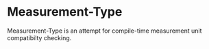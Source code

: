 Measurement-Type
================

Measurement-Type is an attempt for compile-time measurement unit compatibilty checking.